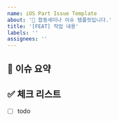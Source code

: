 ```yaml
---
name: iOS Part Issue Template
about: '🍎 합동세미나 이슈 템플릿입니다.'
title: '[FEAT] 작업 내용'
labels: ''
assignees: ''
---
```


## 🍎 이슈 요약

<!-- 이슈에 대해 설명해주세요. -->

## ✅ 체크 리스트

<!-- 해야 할 일을 적어주세요. -->

- [ ] todo

